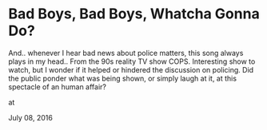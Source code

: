 # Bad Boys, Bad Boys, Whatcha Gonna Do?
And.. whenever I hear bad news about police matters, this song always plays in my head.. From the 90s reality TV show COPS. Interesting show to watch, but I wonder if it helped or hindered the discussion on policing. Did the public ponder what was being shown, or simply laugh at it, at this spectacle of an human affair?








at

July 08, 2016















